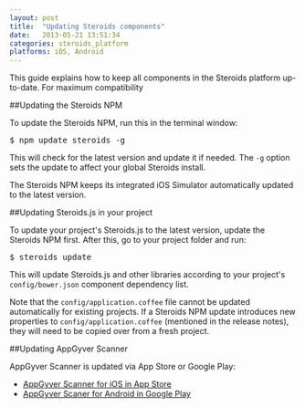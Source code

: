 ```yaml
---
layout: post
title:  "Updating Steroids components"
date:   2013-05-21 13:51:34
categories: steroids_platform
platforms: iOS, Android
---
```


This guide explains how to keep all components in the Steroids platform up-to-date. For maximum compatibility

##Updating the Steroids NPM

To update the Steroids NPM, run this in the terminal window:

<pre class="terminal">
$ npm update steroids -g
</pre>

This will check for the latest version and update it if needed. The `-g` option sets the update to affect your global Steroids install.

The Steroids NPM keeps its integrated iOS Simulator automatically updated to the latest version.

##Updating Steroids.js in your project

To update your project's Steroids.js to the latest version, update the Steroids NPM first. After this, go to your project folder and run:

<pre class="terminal">
$ steroids update
</pre>

This will update Steroids.js and other libraries according to your project's `config/bower.json` component dependency list.

Note that the `config/application.coffee` file cannot be updated automatically for existing projects. If a Steroids NPM update introduces new properties to `config/application.coffee` (mentioned in the release notes), they will need to be copied over from a fresh project.

##Updating AppGyver Scanner

AppGyver Scanner is updated via App Store or Google Play:

* [AppGyver Scanner for iOS in App Store][app-store]
* [AppGyver Scaner for Android in Google Play][google-play]

[app-store]: https://itunes.apple.com/app/appgyver-scanner/id575076515?mt=8
[google-play]: https://play.google.com/store/apps/details?id=com.appgyver.android
